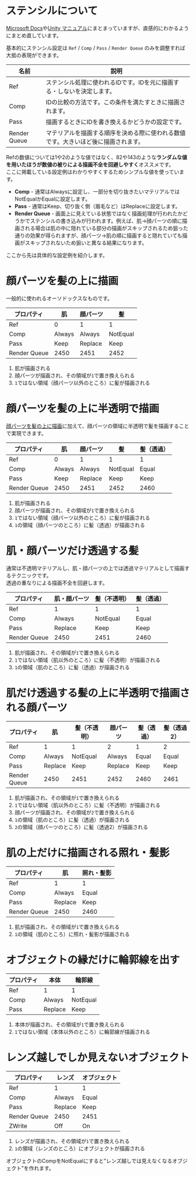 # ステンシルについて
[Microsoft Docs](https://docs.microsoft.com/ja-jp/windows/uwp/graphics-concepts/stencil-buffers)や[Unity マニュアル](https://docs.unity3d.com/ja/2019.4/Manual/SL-Stencil.html)にまとまっていますが、直感的にわかるようにまとめ直しています。

基本的にステンシル設定は `Ref` / `Comp` / `Pass` / `Render Queue` のみを調整すれば大抵の表現ができます。

|名前|説明|
|-|-|
|Ref|ステンシル処理に使われるIDです。IDを元に描画する・しないを決定します。|
|Comp|IDの比較の方法です。この条件を満たすときに描画されます。|
|Pass|描画するときにIDを書き換えるかどうかの設定です。|
|Render Queue|マテリアルを描画する順序を決める際に使われる数値です。大きいほど後に描画されます。|

Refの数値については1や2のような値ではなく、82や143のような**ランダムな値を用いたほうが数値の被りによる描画不全を回避しやすく**オススメです。  
ここに掲載している設定例はわかりやすくするためシンプルな値を使っています。

- **Comp** - 通常はAlwaysに設定し、一部分を切り抜きたいマテリアルではNotEqualかEqualに設定します。
- **Pass** - 通常はKeep、切り抜く側（眉毛など）はReplaceに設定します。
- **Render Queue** - 画面上に見えている状態ではなく描画処理が行われたかどうかでステンシルの書き込みが行われます。例えば、肌→顔パーツの順に描画される場合は肌の中に隠れている部分の描画がスキップされるため狙った通りの効果が得られますが、顔パーツ→肌の順に描画すると隠れていても描画がスキップされないため狙いと異なる結果になります。

ここから先は具体的な設定例を紹介します。

# 顔パーツを髪の上に描画
一般的に使われるオーソドックスなものです。

|プロパティ|肌|顔パーツ|髪|
|-|-|-|-|
|Ref|0|1|1|
|Comp|Always|Always|NotEqual|
|Pass|Keep|Replace|Keep|
|Render Queue|2450|2451|2452|

1. 肌が描画される
2. 顔パーツが描画され、その領域が`1`で置き換えられる
3. `1`ではない領域（顔パーツ以外のところ）に髪が描画される

# 顔パーツを髪の上に半透明で描画
[顔パーツを髪の上に描画](#顔パーツを髪の上に描画)に加えて、顔パーツの領域に半透明で髪を描画することで実現できます。

|プロパティ|肌|顔パーツ|髪|髪（透過）|
|-|-|-|-|-|
|Ref|0|1|1|1|
|Comp|Always|Always|NotEqual|Equal|
|Pass|Keep|Replace|Keep|Keep|
|Render Queue|2450|2451|2452|2460|

1. 肌が描画される
2. 顔パーツが描画され、その領域が`1`で置き換えられる
3. `1`ではない領域（顔パーツ以外のところ）に髪が描画される
4. `1`の領域（顔パーツのところ）に髪（透過）が描画される


# 肌・顔パーツだけ透過する髪
通常は不透明マテリアルし、肌・顔パーツの上では透過マテリアルとして描画するテクニックです。  
透過の重なりによる描画不全を回避します。

|プロパティ|肌・顔パーツ|髪（不透明）|髪（透過）|
|-|-|-|-|
|Ref|1|1|1|
|Comp|Always|NotEqual|Equal|
|Pass|Replace|Keep|Keep|
|Render Queue|2450|2451|2460|

1. 肌が描画され、その領域が`1`で置き換えられる
2. `1`ではない領域（肌以外のところ）に髪（不透明）が描画される
3. `1`の領域（肌のところ）に髪（透過）が描画される


# 肌だけ透過する髪の上に半透明で描画される顔パーツ

|プロパティ|肌|髪（不透明）|顔パーツ|髪（透過）|髪（透過2）|
|-|-|-|-|-|-|
|Ref|1|1|2|1|2|
|Comp|Always|NotEqual|Always|Equal|Equal|
|Pass|Replace|Keep|Replace|Keep|Keep|
|Render Queue|2450|2451|2452|2460|2461|

1. 肌が描画され、その領域が`1`で置き換えられる
2. `1`ではない領域（肌以外のところ）に髪（不透明）が描画される
3. 顔パーツが描画され、その領域が`2`で置き換えられる
4. `1`の領域（肌のところ）に髪（透過）が描画される
5. `2`の領域（顔パーツのところ）に髪（透過2）が描画される


# 肌の上だけに描画される照れ・髪影

|プロパティ|肌|照れ・髪影|
|-|-|-|
|Ref|1|1|
|Comp|Always|Equal|
|Pass|Replace|Keep|
|Render Queue|2450|2460|

1. 肌が描画され、その領域が`1`で置き換えられる
2. `1`の領域（肌のところ）に照れ・髪影が描画される

# オブジェクトの縁だけに輪郭線を出す

|プロパティ|本体|輪郭線|
|-|-|-|
|Ref|1|1|
|Comp|Always|NotEqual|
|Pass|Replace|Keep|

1. 本体が描画され、その領域が`1`で置き換えられる
2. `1`ではない領域（本体以外のところ）に輪郭線が描画される

# レンズ越しでしか見えないオブジェクト

|プロパティ|レンズ|オブジェクト|
|-|-|-|
|Ref|1|1|
|Comp|Always|Equal|
|Pass|Replace|Keep|
|Render Queue|2450|2451|
|ZWrite|Off|On|

1. レンズが描画され、その領域が`1`で置き換えられる
2. `1`の領域（レンズのところ）にオブジェクトが描画される

オブジェクトのCompをNotEqualにすると"レンズ越しでは見えなくなるオブジェクト"を作れます。
